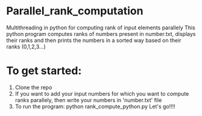 # Parallel_rank_computation
Multithreading in python for computing rank of input elements parallely
This python program computes ranks of numbers present in number.txt, displays their ranks and then prints the numbers in a sorted way based on their ranks (0,1,2,3...)

# To get started:
1. Clone the repo
2. If you want to add your input numbers for which you want to compute ranks parallely, then write your numbers in 'number.txt' file
3. To run the program: python rank_compute_python.py
Let's go!!!!
